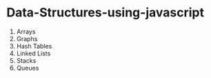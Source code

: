 # Data-Structures-using-javascript
1. Arrays
2. Graphs
3. Hash Tables
4. Linked Lists
5. Stacks
6. Queues
